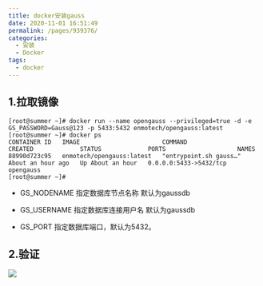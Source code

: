 ```yaml
---
title: docker安装gauss
date: 2020-11-01 16:51:49
permalink: /pages/939376/
categories:
  - 安装
  - Docker
tags:
  - docker
---
```


## 1.拉取镜像

```shell
[root@summer ~]# docker run --name opengauss --privileged=true -d -e GS_PASSWORD=Gauss@123 -p 5433:5432 enmotech/opengauss:latest
[root@summer ~]# docker ps
CONTAINER ID   IMAGE                       COMMAND                  CREATED             STATUS             PORTS                    NAMES
88990d723c95   enmotech/opengauss:latest   "entrypoint.sh gauss…"   About an hour ago   Up About an hour   0.0.0.0:5433->5432/tcp   opengauss
[root@summer ~]# 
```

- GS_NODENAME 指定数据库节点名称 默认为gaussdb

- GS_USERNAME 指定数据库连接用户名 默认为gaussdb

- GS_PORT 指定数据库端口，默认为5432。

## 2.验证
![](https://cdn.jsdelivr.net/gh/summerking1/image@main/846.png)
